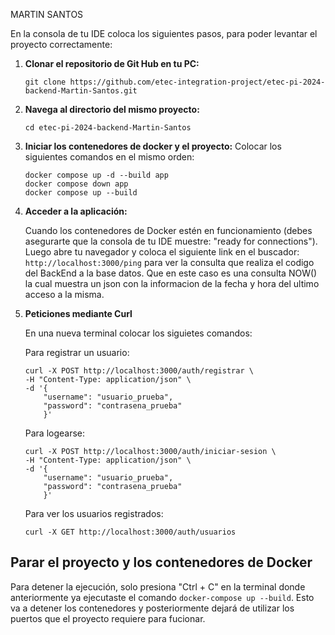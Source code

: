MARTIN SANTOS

En la consola de tu IDE coloca los siguientes pasos, para poder levantar el proyecto correctamente:

1. **Clonar el repositorio de Git Hub en tu PC:**

    ```
    git clone https://github.com/etec-integration-project/etec-pi-2024-backend-Martin-Santos.git
    ```
2. **Navega al directorio del mismo proyecto:**

    ```
    cd etec-pi-2024-backend-Martin-Santos
    ```
3. **Iniciar los contenedores de docker y el proyecto:**
    Colocar los siguientes comandos en el mismo orden:
    ```
    docker compose up -d --build app 
    docker compose down app
    docker compose up --build
    ```
4. **Acceder a la aplicación:**

    Cuando los contenedores de Docker estén en funcionamiento (debes asegurarte que la consola de tu IDE muestre: "ready for connections"). Luego abre tu navegador y coloca el siguiente link en el buscador:
   `http://localhost:3000/ping` para  ver la consulta que realiza el codigo del BackEnd a la base datos. Que en este caso es una consulta NOW() la cual muestra un json con la informacion de la fecha y hora
   del ultimo acceso a la misma.

5. **Peticiones mediante Curl**

    En una nueva terminal colocar los siguietes comandos:

    Para registrar un usuario:
    ```
    curl -X POST http://localhost:3000/auth/registrar \
    -H "Content-Type: application/json" \
    -d '{
        "username": "usuario_prueba",
        "password": "contrasena_prueba"
        }'
    ```
    Para logearse:
    ```
    curl -X POST http://localhost:3000/auth/iniciar-sesion \
    -H "Content-Type: application/json" \
    -d '{
        "username": "usuario_prueba",
        "password": "contrasena_prueba"
        }'
    ```
    Para ver los usuarios registrados:
    ```
    curl -X GET http://localhost:3000/auth/usuarios
    ```

## **Parar el proyecto y los contenedores de Docker**

Para detener la ejecución, solo presiona "Ctrl + C" en la terminal donde anteriormente ya ejecutaste el comando `docker-compose up --build`. Esto va a detener los contenedores y posteriormente dejará de utilizar los puertos que el proyecto requiere para fucionar.

